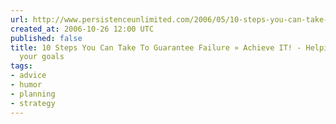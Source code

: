 ```yaml
---
url: http://www.persistenceunlimited.com/2006/05/10-steps-you-can-take-to-guarantee-failure/
created_at: 2006-10-26 12:00 UTC
published: false
title: 10 Steps You Can Take To Guarantee Failure » Achieve IT! - Helping you achieve
  your goals
tags:
- advice
- humor
- planning
- strategy
---
```



